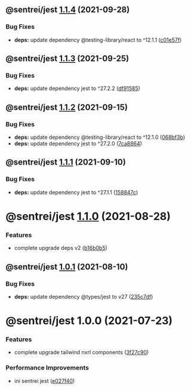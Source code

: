 ## @sentrei/jest [1.1.4](https://github.com/sentrei/sentrei/compare/@sentrei/jest@1.1.3...@sentrei/jest@1.1.4) (2021-09-28)

### Bug Fixes

- **deps:** update dependency @testing-library/react to ^12.1.1 ([c01e57f](https://github.com/sentrei/sentrei/commit/c01e57ff83d7083d11352ae672c8fc58ed1b8ebb))

## @sentrei/jest [1.1.3](https://github.com/sentrei/sentrei/compare/@sentrei/jest@1.1.2...@sentrei/jest@1.1.3) (2021-09-25)

### Bug Fixes

- **deps:** update dependency jest to ^27.2.2 ([df91585](https://github.com/sentrei/sentrei/commit/df9158511bfe4f5fe891e69f1d9971894e7a15b8))

## @sentrei/jest [1.1.2](https://github.com/sentrei/sentrei/compare/@sentrei/jest@1.1.1...@sentrei/jest@1.1.2) (2021-09-15)

### Bug Fixes

- **deps:** update dependency @testing-library/react to ^12.1.0 ([068bf3b](https://github.com/sentrei/sentrei/commit/068bf3b028b84c5fd0b85282e418bd381c3e24dd))
- **deps:** update dependency jest to ^27.2.0 ([7ca8864](https://github.com/sentrei/sentrei/commit/7ca886451e026f52ceec01cb86b5fb37ea0f5b4e))

## @sentrei/jest [1.1.1](https://github.com/sentrei/sentrei/compare/@sentrei/jest@1.1.0...@sentrei/jest@1.1.1) (2021-09-10)

### Bug Fixes

- **deps:** update dependency jest to ^27.1.1 ([158847c](https://github.com/sentrei/sentrei/commit/158847c4bbee770b2b78e1924c969c6c009b516c))

# @sentrei/jest [1.1.0](https://github.com/sentrei/sentrei/compare/@sentrei/jest@1.0.1...@sentrei/jest@1.1.0) (2021-08-28)

### Features

- complete upgrade deps v2 ([b16b0b5](https://github.com/sentrei/sentrei/commit/b16b0b5f5a858a518669c1e9d44615a00c686431))

## @sentrei/jest [1.0.1](https://github.com/sentrei/sentrei/compare/@sentrei/jest@1.0.0...@sentrei/jest@1.0.1) (2021-08-10)

### Bug Fixes

- **deps:** update dependency @types/jest to v27 ([235c7df](https://github.com/sentrei/sentrei/commit/235c7dfacdc861a3a70fcbe586cd521f4d3defbf))

# @sentrei/jest 1.0.0 (2021-07-23)

### Features

- complete upgrade tailwind nxrl components ([3f27c90](https://github.com/sentrei/sentrei/commit/3f27c90c9530015fd5d74574414604fa1e8fe271))

### Performance Improvements

- ini sentrei jest ([e027f40](https://github.com/sentrei/sentrei/commit/e027f40fdf3f5f89b244dba7d697b6e2c3b90cde))

